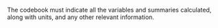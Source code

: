 The codebook must indicate all the variables and summaries calculated, along with units, and any other relevant information.
